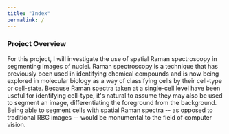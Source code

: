 ```yaml
---
title: "Index"
permalink: /
---
```



### Project Overview

For this project, I will investigate the use of spatial Raman spectroscopy in segmenting images of nuclei.  Raman spectroscopy is a technique that has previously been used in identifying chemical compounds and is now being explored in molecular biology as a way of classifying cells by their cell-type or cell-state. Because Raman spectra taken at a single-cell level have been useful for identifying cell-type, it's natural to assume they may also be used to segment an image, differentiating the foreground from the background. Being able to segment cells with spatial Raman spectra -- as opposed to traditional RBG images -- would be monumental to the field of computer vision.
